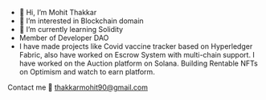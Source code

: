 - 👋 Hi, I’m Mohit Thakkar
- 👀 I’m interested in Blockchain domain
- 🌱 I’m currently learning Solidity
- Member of Developer DAO
- I have made projects like Covid vaccine tracker based on Hyperledger Fabric, also have worked on Escrow System with multi-chain support. I have worked on the Auction platform on Solana. Building Rentable NFTs on Optimism and watch to earn platform.

Contact me 📧 thakkarmohit90@gmail.com
      
<!---
mohitthakkar30/mohitthakkar30 is a ✨ special ✨ repository because its `README.md` (this file) appears on your GitHub profile.
You can click the Preview link to take a look at your changes.
--->

